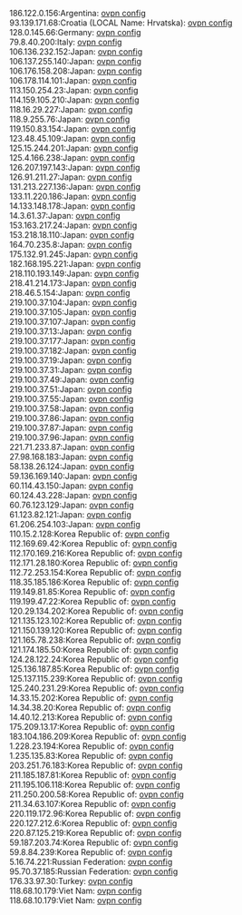 186.122.0.156:Argentina: [ovpn config](vpn/186_122_0_156.ovpn)  
93.139.171.68:Croatia (LOCAL Name: Hrvatska): [ovpn config](vpn/93_139_171_68.ovpn)  
128.0.145.66:Germany: [ovpn config](vpn/128_0_145_66.ovpn)  
79.8.40.200:Italy: [ovpn config](vpn/79_8_40_200.ovpn)  
106.136.232.152:Japan: [ovpn config](vpn/106_136_232_152.ovpn)  
106.137.255.140:Japan: [ovpn config](vpn/106_137_255_140.ovpn)  
106.176.158.208:Japan: [ovpn config](vpn/106_176_158_208.ovpn)  
106.178.114.101:Japan: [ovpn config](vpn/106_178_114_101.ovpn)  
113.150.254.23:Japan: [ovpn config](vpn/113_150_254_23.ovpn)  
114.159.105.210:Japan: [ovpn config](vpn/114_159_105_210.ovpn)  
118.16.29.227:Japan: [ovpn config](vpn/118_16_29_227.ovpn)  
118.9.255.76:Japan: [ovpn config](vpn/118_9_255_76.ovpn)  
119.150.83.154:Japan: [ovpn config](vpn/119_150_83_154.ovpn)  
123.48.45.109:Japan: [ovpn config](vpn/123_48_45_109.ovpn)  
125.15.244.201:Japan: [ovpn config](vpn/125_15_244_201.ovpn)  
125.4.166.238:Japan: [ovpn config](vpn/125_4_166_238.ovpn)  
126.207.197.143:Japan: [ovpn config](vpn/126_207_197_143.ovpn)  
126.91.211.27:Japan: [ovpn config](vpn/126_91_211_27.ovpn)  
131.213.227.136:Japan: [ovpn config](vpn/131_213_227_136.ovpn)  
133.11.220.186:Japan: [ovpn config](vpn/133_11_220_186.ovpn)  
14.133.148.178:Japan: [ovpn config](vpn/14_133_148_178.ovpn)  
14.3.61.37:Japan: [ovpn config](vpn/14_3_61_37.ovpn)  
153.163.217.24:Japan: [ovpn config](vpn/153_163_217_24.ovpn)  
153.218.18.110:Japan: [ovpn config](vpn/153_218_18_110.ovpn)  
164.70.235.8:Japan: [ovpn config](vpn/164_70_235_8.ovpn)  
175.132.91.245:Japan: [ovpn config](vpn/175_132_91_245.ovpn)  
182.168.195.221:Japan: [ovpn config](vpn/182_168_195_221.ovpn)  
218.110.193.149:Japan: [ovpn config](vpn/218_110_193_149.ovpn)  
218.41.214.173:Japan: [ovpn config](vpn/218_41_214_173.ovpn)  
218.46.5.154:Japan: [ovpn config](vpn/218_46_5_154.ovpn)  
219.100.37.104:Japan: [ovpn config](vpn/219_100_37_104.ovpn)  
219.100.37.105:Japan: [ovpn config](vpn/219_100_37_105.ovpn)  
219.100.37.107:Japan: [ovpn config](vpn/219_100_37_107.ovpn)  
219.100.37.13:Japan: [ovpn config](vpn/219_100_37_13.ovpn)  
219.100.37.177:Japan: [ovpn config](vpn/219_100_37_177.ovpn)  
219.100.37.182:Japan: [ovpn config](vpn/219_100_37_182.ovpn)  
219.100.37.19:Japan: [ovpn config](vpn/219_100_37_19.ovpn)  
219.100.37.31:Japan: [ovpn config](vpn/219_100_37_31.ovpn)  
219.100.37.49:Japan: [ovpn config](vpn/219_100_37_49.ovpn)  
219.100.37.51:Japan: [ovpn config](vpn/219_100_37_51.ovpn)  
219.100.37.55:Japan: [ovpn config](vpn/219_100_37_55.ovpn)  
219.100.37.58:Japan: [ovpn config](vpn/219_100_37_58.ovpn)  
219.100.37.86:Japan: [ovpn config](vpn/219_100_37_86.ovpn)  
219.100.37.87:Japan: [ovpn config](vpn/219_100_37_87.ovpn)  
219.100.37.96:Japan: [ovpn config](vpn/219_100_37_96.ovpn)  
221.71.233.87:Japan: [ovpn config](vpn/221_71_233_87.ovpn)  
27.98.168.183:Japan: [ovpn config](vpn/27_98_168_183.ovpn)  
58.138.26.124:Japan: [ovpn config](vpn/58_138_26_124.ovpn)  
59.136.169.140:Japan: [ovpn config](vpn/59_136_169_140.ovpn)  
60.114.43.150:Japan: [ovpn config](vpn/60_114_43_150.ovpn)  
60.124.43.228:Japan: [ovpn config](vpn/60_124_43_228.ovpn)  
60.76.123.129:Japan: [ovpn config](vpn/60_76_123_129.ovpn)  
61.123.82.121:Japan: [ovpn config](vpn/61_123_82_121.ovpn)  
61.206.254.103:Japan: [ovpn config](vpn/61_206_254_103.ovpn)  
110.15.2.128:Korea Republic of: [ovpn config](vpn/110_15_2_128.ovpn)  
112.169.69.42:Korea Republic of: [ovpn config](vpn/112_169_69_42.ovpn)  
112.170.169.216:Korea Republic of: [ovpn config](vpn/112_170_169_216.ovpn)  
112.171.28.180:Korea Republic of: [ovpn config](vpn/112_171_28_180.ovpn)  
112.72.253.154:Korea Republic of: [ovpn config](vpn/112_72_253_154.ovpn)  
118.35.185.186:Korea Republic of: [ovpn config](vpn/118_35_185_186.ovpn)  
119.149.81.85:Korea Republic of: [ovpn config](vpn/119_149_81_85.ovpn)  
119.199.47.22:Korea Republic of: [ovpn config](vpn/119_199_47_22.ovpn)  
120.29.134.202:Korea Republic of: [ovpn config](vpn/120_29_134_202.ovpn)  
121.135.123.102:Korea Republic of: [ovpn config](vpn/121_135_123_102.ovpn)  
121.150.139.120:Korea Republic of: [ovpn config](vpn/121_150_139_120.ovpn)  
121.165.78.238:Korea Republic of: [ovpn config](vpn/121_165_78_238.ovpn)  
121.174.185.50:Korea Republic of: [ovpn config](vpn/121_174_185_50.ovpn)  
124.28.122.24:Korea Republic of: [ovpn config](vpn/124_28_122_24.ovpn)  
125.136.187.85:Korea Republic of: [ovpn config](vpn/125_136_187_85.ovpn)  
125.137.115.239:Korea Republic of: [ovpn config](vpn/125_137_115_239.ovpn)  
125.240.231.29:Korea Republic of: [ovpn config](vpn/125_240_231_29.ovpn)  
14.33.15.202:Korea Republic of: [ovpn config](vpn/14_33_15_202.ovpn)  
14.34.38.20:Korea Republic of: [ovpn config](vpn/14_34_38_20.ovpn)  
14.40.12.213:Korea Republic of: [ovpn config](vpn/14_40_12_213.ovpn)  
175.209.13.17:Korea Republic of: [ovpn config](vpn/175_209_13_17.ovpn)  
183.104.186.209:Korea Republic of: [ovpn config](vpn/183_104_186_209.ovpn)  
1.228.23.194:Korea Republic of: [ovpn config](vpn/1_228_23_194.ovpn)  
1.235.135.83:Korea Republic of: [ovpn config](vpn/1_235_135_83.ovpn)  
203.251.76.183:Korea Republic of: [ovpn config](vpn/203_251_76_183.ovpn)  
211.185.187.81:Korea Republic of: [ovpn config](vpn/211_185_187_81.ovpn)  
211.195.106.118:Korea Republic of: [ovpn config](vpn/211_195_106_118.ovpn)  
211.250.200.58:Korea Republic of: [ovpn config](vpn/211_250_200_58.ovpn)  
211.34.63.107:Korea Republic of: [ovpn config](vpn/211_34_63_107.ovpn)  
220.119.172.96:Korea Republic of: [ovpn config](vpn/220_119_172_96.ovpn)  
220.127.212.6:Korea Republic of: [ovpn config](vpn/220_127_212_6.ovpn)  
220.87.125.219:Korea Republic of: [ovpn config](vpn/220_87_125_219.ovpn)  
59.187.203.74:Korea Republic of: [ovpn config](vpn/59_187_203_74.ovpn)  
59.8.84.239:Korea Republic of: [ovpn config](vpn/59_8_84_239.ovpn)  
5.16.74.221:Russian Federation: [ovpn config](vpn/5_16_74_221.ovpn)  
95.70.37.185:Russian Federation: [ovpn config](vpn/95_70_37_185.ovpn)  
176.33.97.30:Turkey: [ovpn config](vpn/176_33_97_30.ovpn)  
118.68.10.179:Viet Nam: [ovpn config](vpn/118_68_10_179.ovpn)  
118.68.10.179:Viet Nam: [ovpn config](vpn/118_68_10_179.ovpn)  
